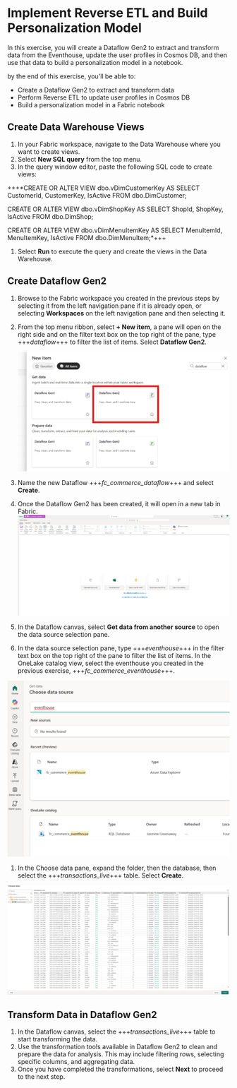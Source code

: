 # Implement Reverse ETL and Build Personalization Model
In this exercise, you will create a Dataflow Gen2 to extract and transform data from the Eventhouse, update the user profiles in Cosmos DB, and then use that data to build a personalization model in a notebook.

by the end of this exercise, you'll be able to:
- Create a Dataflow Gen2 to extract and transform data
- Perform Reverse ETL to update user profiles in Cosmos DB
- Build a personalization model in a Fabric notebook

## Create Data Warehouse Views
1. In your Fabric workspace, navigate to the Data Warehouse where you want to create views.
1. Select **New SQL query** from the top menu.
1. In the query window editor, paste the following SQL code to create views:



+++*CREATE OR ALTER VIEW dbo.vDimCustomerKey AS
SELECT CustomerId, CustomerKey, IsActive FROM dbo.DimCustomer;

CREATE OR ALTER VIEW dbo.vDimShopKey AS
SELECT ShopId, ShopKey, IsActive FROM dbo.DimShop;

CREATE OR ALTER VIEW dbo.vDimMenuItemKey AS
SELECT MenuItemId, MenuItemKey, IsActive FROM dbo.DimMenuItem;*+++

1. Select **Run** to execute the query and create the views in the Data Warehouse.

## Create Dataflow Gen2

1. Browse to the Fabric workspace you created in the previous steps by selecting it from the left navigation pane if it is already open, or selecting **Workspaces** on the left navigation pane and then selecting it.

1. From the top menu ribbon, select **+ New item**, a pane will open on the right side and on the filter text box on the top right of the pane, type +++*dataflow*+++ to filter the list of items. Select **Dataflow Gen2**.

    ![Screenshot showing how to create a new Dataflow in Microsoft Fabric](media/create-dataflow.png)

1. Name the new Dataflow +++*fc_commerce_dataflow*+++ and select **Create**.
1. Once the Dataflow Gen2 has been created, it will open in a new tab in Fabric.
    ![Screenshot showing the created Dataflow Gen2 in Microsoft Fabric](media/dataflow-created.png)
1. In the Dataflow canvas, select **Get data from another source** to open the data source selection pane.
1. In the data source selection pane, type +++*eventhouse*+++ in the filter text box on the top right of the pane to filter the list of items. In the OneLake catalog view, select the eventhouse you created in the previous exercise, +++*fc_commerce_eventhouse*+++.

![Screenshot showing how to select the Eventhouse as a data source](media/dataflow-select-eventhouse.png)

1. In the Choose data pane, expand the folder, then the database, then select the +++*transactions_live*+++ table. Select **Create**.

![Screenshot showing the selected Eventhouse table in Dataflow data source selection pane](media/dataflow-eventhouse-table-selected.png)

## Transform Data in Dataflow Gen2

1. In the Dataflow canvas, select the +++*transactions_live*+++ table to start transforming the data.
1. Use the transformation tools available in Dataflow Gen2 to clean and prepare the data for analysis. This may include filtering rows, selecting specific columns, and aggregating data.
1. Once you have completed the transformations, select **Next** to proceed to the next step.
